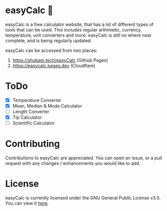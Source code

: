 # easyCalc 🧮

easyCalc is a free calculator website, that has a lot of different types of tools that can be used. This includes regular arthimetic, currency, temperature, unit converters and more.
easyCalc is still no where near complete, and is being regularly updated.

easyCalc can be accessed from two places:
1. https://shubam.tech/easyCalc (Github Pages)
2. https://easycalc.pages.dev (Cloudflare)

# ToDo
- [x] Temperature Converter
- [x] Mean, Median & Mode Calculator 
- [ ] Length Converter
- [x] Tip Calculator
- [ ] Scientific Calculator

# Contributing
Contributions to easyCalc are appreciated. You can open an issue, or a pull request with any changes / enhancements you would like to add. 

# License
easyCalc is currently licensed under the GNU General Public License v3.0. You can view it [here](https://github.com/DevShubam/easyCalc/blob/main/LICENSE).
